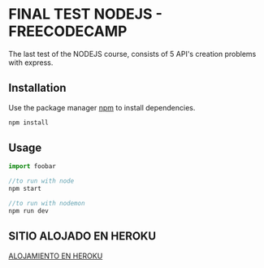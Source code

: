 
# FINAL TEST NODEJS - FREECODECAMP

The last test of the NODEJS course, consists of 5 API's creation problems with express.

## Installation

Use the package manager [npm](https://www.npmjs.com/) to install dependencies.

```bash
npm install
```

## Usage

```javascript
import foobar

//to run with node
npm start

//to run with nodemon
npm run dev

```

## SITIO ALOJADO EN HEROKU
[ALOJAMIENTO EN HEROKU](https://thawing-refuge-37609.herokuapp.com/)